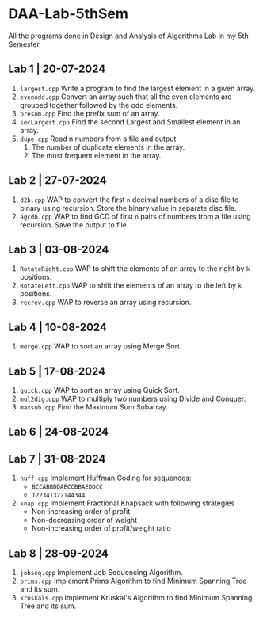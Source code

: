 # DAA-Lab-5thSem
All the programs done in Design and Analysis of Algorithms Lab in my 5th Semester.

## Lab 1 | 20-07-2024
1. `largest.cpp` Write a program to find the largest element in a given array.
2. `evenodd.cpp` Convert an array such that all the even elements are grouped together followed by the odd elements.
3. `presum.cpp` Find the prefix sum of an array.
4. `secLargest.cpp` Find the second Largest and Smallest element in an array.
5. `dupe.cpp` Read n numbers from a file and output <ol><li>The number of duplicate elements in the array.</li><li>The most frequent element in the array.</li></ol>

## Lab 2 | 27-07-2024
1. `d2b.cpp` WAP to convert the first `n` decimal numbers of a disc file to binary using recursion. Store the binary value in separate disc file.
2. `agcdb.cpp` WAP to find GCD of first `n` pairs of numbers from a file using recursion. Save the output to file.  

## Lab 3 | 03-08-2024
1. `RotateRight.cpp` WAP to shift the elements of an array to the right by `k` positions.
1. `RotateLeft.cpp` WAP to shift the elements of an array to the left by `k` positions.
2. `recrev.cpp` WAP to reverse an array using recursion.

## Lab 4 | 10-08-2024
1. `merge.cpp` WAP to sort an array using Merge Sort.

## Lab 5 | 17-08-2024
1. `quick.cpp` WAP to sort an array using Quick Sort.
2. `mul2dig.cpp` WAP to multiply two numbers using Divide and Conquer.
3. `maxsub.cpp` Find the Maximum Sum Subarray.

## Lab 6 | 24-08-2024

## Lab 7 | 31-08-2024
1. `huff.cpp` Implement Huffman Coding for sequences:
    - `BCCABBDDAECCBBAEDDCC`
    - `122341322144344`
2. `knap.cpp` Implement Fractional Knapsack with following strategies
    - Non-increasing order of profit
    - Non-decreasing order of weight
    - Non-increasing order of profit/weight ratio

## Lab 8 | 28-09-2024
1. `jobseq.cpp` Implement Job Sequencing Algorithm.
2. `prims.cpp` Implement Prims Algorithm to find Minimum Spanning Tree and its sum.
3. `kruskals.cpp` Implement Kruskal's Algorithm to find Minimum Spanning Tree and its sum.